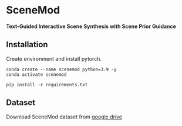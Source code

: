 # SceneMod

**Text-Guided Interactive Scene Synthesis with Scene Prior Guidance**

## Installation

Create environment and install pytorch.
```
conda create --name scenemod python=3.9 -y
conda activate scenemod

pip install -r requirements.txt
```

## Dataset

Download SceneMod dataset from [google drive](https://drive.google.com/drive/folders/1bqC8-FjmfUg2XqFXiM_ZjQqfSjO38NKk?usp=sharing)